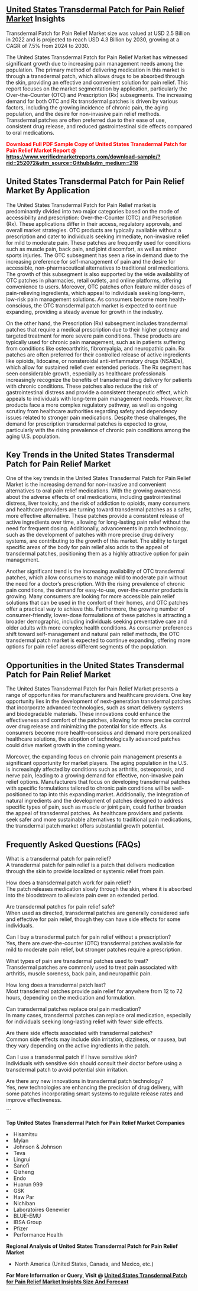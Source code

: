 <h2><a href="https://www.verifiedmarketreports.com/download-sample/?rid=252072&amp;utm_source=Github&amp;utm_medium=218" target="_blank">United States Transdermal Patch for Pain Relief Market</a> Insights</h2><p>Transdermal Patch for Pain Relief Market size was valued at USD 2.5 Billion in 2022 and is projected to reach USD 4.3 Billion by 2030, growing at a CAGR of 7.5% from 2024 to 2030.</p><p> <p>The United States Transdermal Patch for Pain Relief Market has witnessed significant growth due to increasing pain management needs among the population. The primary method of delivering medication in this market is through a transdermal patch, which allows drugs to be absorbed through the skin, providing an effective and convenient solution for pain relief. This report focuses on the market segmentation by application, particularly the Over-the-Counter (OTC) and Prescription (Rx) subsegments. The increasing demand for both OTC and Rx transdermal patches is driven by various factors, including the growing incidence of chronic pain, the aging population, and the desire for non-invasive pain relief methods. Transdermal patches are often preferred due to their ease of use, consistent drug release, and reduced gastrointestinal side effects compared to oral medications. <strong><p><span class=""><span style="color: #ff0000;"><strong>Download Full PDF Sample Copy of United States Transdermal Patch for Pain Relief Market Report</strong> @ </span><a href="https://www.verifiedmarketreports.com/download-sample/?rid=252072&amp;utm_source=Github&amp;utm_medium=218" target="_blank">https://www.verifiedmarketreports.com/download-sample/?rid=252072&amp;utm_source=Github&amp;utm_medium=218</a></span></p></strong></p> <h2>United States Transdermal Patch for Pain Relief Market By Application</h2> <p>The United States Transdermal Patch for Pain Relief market is predominantly divided into two major categories based on the mode of accessibility and prescription: Over-the-Counter (OTC) and Prescription (Rx). These applications differ in their access, regulatory approvals, and overall market strategies. OTC products are typically available without a prescription and cater to individuals seeking immediate, non-invasive relief for mild to moderate pain. These patches are frequently used for conditions such as muscle pain, back pain, and joint discomfort, as well as minor sports injuries. The OTC subsegment has seen a rise in demand due to the increasing preference for self-management of pain and the desire for accessible, non-pharmaceutical alternatives to traditional oral medications. The growth of this subsegment is also supported by the wide availability of OTC patches in pharmacies, retail outlets, and online platforms, offering convenience to users. Moreover, OTC patches often feature milder doses of pain-relieving ingredients, which appeal to individuals seeking long-term, low-risk pain management solutions. As consumers become more health-conscious, the OTC transdermal patch market is expected to continue expanding, providing a steady avenue for growth in the industry.</p> <p>On the other hand, the Prescription (Rx) subsegment includes transdermal patches that require a medical prescription due to their higher potency and targeted treatment for more severe pain conditions. These products are typically used for chronic pain management, such as in patients suffering from conditions like osteoarthritis, fibromyalgia, and neuropathic pain. Rx patches are often preferred for their controlled release of active ingredients like opioids, lidocaine, or nonsteroidal anti-inflammatory drugs (NSAIDs), which allow for sustained relief over extended periods. The Rx segment has seen considerable growth, especially as healthcare professionals increasingly recognize the benefits of transdermal drug delivery for patients with chronic conditions. These patches also reduce the risk of gastrointestinal distress and provide a consistent therapeutic effect, which appeals to individuals with long-term pain management needs. However, Rx products face a more complex regulatory pathway, as well as ongoing scrutiny from healthcare authorities regarding safety and dependency issues related to stronger pain medications. Despite these challenges, the demand for prescription transdermal patches is expected to grow, particularly with the rising prevalence of chronic pain conditions among the aging U.S. population.</p> <h2>Key Trends in the United States Transdermal Patch for Pain Relief Market</h2> <p>One of the key trends in the United States Transdermal Patch for Pain Relief Market is the increasing demand for non-invasive and convenient alternatives to oral pain relief medications. With the growing awareness about the adverse effects of oral medications, including gastrointestinal distress, liver toxicity, and the risk of addiction to opioids, many consumers and healthcare providers are turning toward transdermal patches as a safer, more effective alternative. These patches provide a consistent release of active ingredients over time, allowing for long-lasting pain relief without the need for frequent dosing. Additionally, advancements in patch technology, such as the development of patches with more precise drug delivery systems, are contributing to the growth of this market. The ability to target specific areas of the body for pain relief also adds to the appeal of transdermal patches, positioning them as a highly attractive option for pain management.</p> <p>Another significant trend is the increasing availability of OTC transdermal patches, which allow consumers to manage mild to moderate pain without the need for a doctor’s prescription. With the rising prevalence of chronic pain conditions, the demand for easy-to-use, over-the-counter products is growing. Many consumers are looking for more accessible pain relief solutions that can be used in the comfort of their homes, and OTC patches offer a practical way to achieve this. Furthermore, the growing number of consumer-friendly, lower-dose formulations of these patches is attracting a broader demographic, including individuals seeking preventative care and older adults with more complex health conditions. As consumer preferences shift toward self-management and natural pain relief methods, the OTC transdermal patch market is expected to continue expanding, offering more options for pain relief across different segments of the population.</p> <h2>Opportunities in the United States Transdermal Patch for Pain Relief Market</h2> <p>The United States Transdermal Patch for Pain Relief Market presents a range of opportunities for manufacturers and healthcare providers. One key opportunity lies in the development of next-generation transdermal patches that incorporate advanced technologies, such as smart delivery systems and biodegradable materials. These innovations could enhance the effectiveness and comfort of the patches, allowing for more precise control over drug release and minimizing the potential for side effects. As consumers become more health-conscious and demand more personalized healthcare solutions, the adoption of technologically advanced patches could drive market growth in the coming years.</p> <p>Moreover, the expanding focus on chronic pain management presents a significant opportunity for market players. The aging population in the U.S. is increasingly affected by conditions such as arthritis, osteoporosis, and nerve pain, leading to a growing demand for effective, non-invasive pain relief options. Manufacturers that focus on developing transdermal patches with specific formulations tailored to chronic pain conditions will be well-positioned to tap into this expanding market. Additionally, the integration of natural ingredients and the development of patches designed to address specific types of pain, such as muscle or joint pain, could further broaden the appeal of transdermal patches. As healthcare providers and patients seek safer and more sustainable alternatives to traditional pain medications, the transdermal patch market offers substantial growth potential.</p> <h2>Frequently Asked Questions (FAQs)</h2> <p>What is a transdermal patch for pain relief? <br/>A transdermal patch for pain relief is a patch that delivers medication through the skin to provide localized or systemic relief from pain.</p> <p>How does a transdermal patch work for pain relief? <br/>The patch releases medication slowly through the skin, where it is absorbed into the bloodstream to alleviate pain over an extended period.</p> <p>Are transdermal patches for pain relief safe? <br/>When used as directed, transdermal patches are generally considered safe and effective for pain relief, though they can have side effects for some individuals.</p> <p>Can I buy a transdermal patch for pain relief without a prescription? <br/>Yes, there are over-the-counter (OTC) transdermal patches available for mild to moderate pain relief, but stronger patches require a prescription.</p> <p>What types of pain are transdermal patches used to treat? <br/>Transdermal patches are commonly used to treat pain associated with arthritis, muscle soreness, back pain, and neuropathic pain.</p> <p>How long does a transdermal patch last? <br/>Most transdermal patches provide pain relief for anywhere from 12 to 72 hours, depending on the medication and formulation.</p> <p>Can transdermal patches replace oral pain medication? <br/>In many cases, transdermal patches can replace oral medication, especially for individuals seeking long-lasting relief with fewer side effects.</p> <p>Are there side effects associated with transdermal patches? <br/>Common side effects may include skin irritation, dizziness, or nausea, but they vary depending on the active ingredients in the patch.</p> <p>Can I use a transdermal patch if I have sensitive skin? <br/>Individuals with sensitive skin should consult their doctor before using a transdermal patch to avoid potential skin irritation.</p> <p>Are there any new innovations in transdermal patch technology? <br/>Yes, new technologies are enhancing the precision of drug delivery, with some patches incorporating smart systems to regulate release rates and improve effectiveness.</p> ```</p><p><strong>Top United States Transdermal Patch for Pain Relief Market Companies</strong></p><div data-test-id=""><p><li>Hisamitsu</li><li> Mylan</li><li> Johnson & Johnson</li><li> Teva</li><li> Lingrui</li><li> Sanofi</li><li> Qizheng</li><li> Endo</li><li> Huarun 999</li><li> GSK</li><li> Haw Par</li><li> Nichiban</li><li> Laboratoires Genevrier</li><li> BLUE-EMU</li><li> IBSA Group</li><li> Pfizer</li><li> Performance Health</li></p><div><strong>Regional Analysis of&nbsp;United States Transdermal Patch for Pain Relief Market</strong></div><ul><li dir="ltr"><p dir="ltr">North America&nbsp;(United States, Canada, and Mexico, etc.)</p></li></ul><p><strong>For More Information or Query, Visit @&nbsp;</strong><strong><a href="https://www.verifiedmarketreports.com/product/transdermal-patch-for-pain-relief-market/?utm_source=Github&amp;utm_medium=218" target="_blank">United States Transdermal Patch for Pain Relief Market Insights Size And Forecast</a></strong></p></div>
